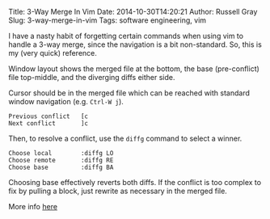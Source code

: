 Title: 3-Way Merge In Vim
Date: 2014-10-30T14:20:21
Author: Russell Gray
Slug: 3-way-merge-in-vim
Tags: software engineering, vim

I have a nasty habit of forgetting certain commands when using vim to handle a
3-way merge, since the navigation is a bit non-standard. So, this is my (very
quick) reference.

Window layout shows the merged file at the bottom, the base (pre-conflict)
file top-middle, and the diverging diffs either side.

Cursor should be in the merged file which can be reached with standard window
navigation (e.g. `Ctrl-W j`).

    Previous conflict	[c
    Next conflict     	]c

Then, to resolve a conflict, use the `diffg` command to select a winner.

    Choose local  		:diffg LO
    Choose remote		:diffg RE
    Choose base   		:diffg BA

Choosing base effectively reverts both diffs. If the conflict is too complex
to fix by pulling a block, just rewrite as necessary in the merged file.

More info [here][1]

[1]: http://www.rosipov.com/blog/use-vimdiff-as-git-mergetool/
